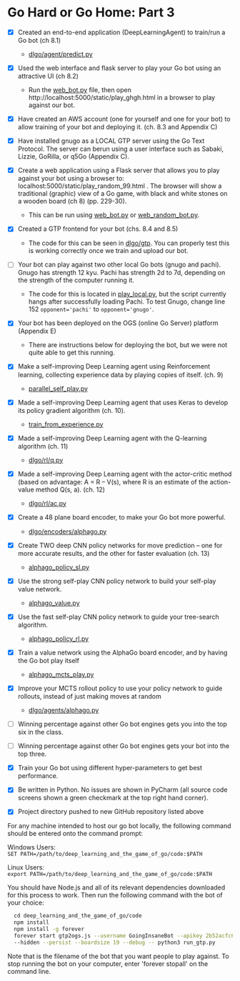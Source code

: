 # Go Hard or Go Home: Part 3

- [x] Created an end-to-end application (DeepLearningAgent) to train/run a Go bot (ch 8.1)
  - [dlgo/agent/predict.py](predict.py)

- [x] Used the web interface and flask server to play your Go bot using an attractive UI (ch 8.2)
  - Run the [web_bot.py](web_random_bot.py) file, then open http://localhost:5000/static/play_ghgh.html in a browser to play against our bot.

- [x] Have created an AWS account (one for yourself and one for your bot) to allow training of your bot and deploying it. (ch. 8.3 and Appendix C)

- [x] Have installed gnugo as a LOCAL GTP server using the Go Text Protocol. The server can berun using a user interface such as Sabaki, Lizzie, GoRilla, or q5Go (Appendix C).

- [x] Create a web application using a Flask server that allows you to play against your bot using a browser to: localhost:5000/static/play_random_99.html . The browser will show a traditional (graphic) view of a Go game, with black and white stones on a wooden board (ch 8) (pp. 229-30).
  - This can be run using [web_bot.py](web_bot.py) or [web_random_bot.py](web_random_bot.py).

- [x] Created a GTP frontend for your bot (chs. 8.4 and 8.5)
  - The code for this can be seen in [dlgo/gtp](dlgo/gtp). You can properly test this is working correctly once we train and upload our bot.

- [ ] Your bot can play against two other local Go bots (gnugo and pachi). Gnugo has strength 12 kyu. Pachi has strength 2d to 7d, depending on the strength of the computer running it.
  - The code for this is located in [play_local.py](play_local.py), but the script currently hangs after successfully loading Pachi. To test Gnugo, change line 152 `opponent='pachi'` to `opponent='gnugo'`.

- [x] Your bot has been deployed on the OGS (online Go Server) platform (Appendix E)
  - There are instructions below for deploying the bot, but we were not quite able to get this running.

- [x] Make a self-improving Deep Learning agent using Reinforcement learning, collecting experience data by playing copies of itself. (ch. 9)
  - [parallel_self_play.py](parallel_self_play.py)

- [x] Made a self-improving Deep Learning agent that uses Keras to develop its policy gradient algorithm (ch. 10).
  - [train_from_experience.py](train_from_experience.py)

- [x] Made a self-improving Deep Learning agent with the Q-learning algorithm (ch. 11)
  - [dlgo/rl/q.py](dlgo/rl/q.py)

- [x] Made a self-improving Deep Learning agent with the actor-critic method (based on advantage: A = R – V(s), where R is an estimate of the action-value method Q(s, a). (ch. 12)
  - [dlgo/rl/ac.py](dlgo/rl/ac.py)

- [x] Create a 48 plane board encoder, to make your Go bot more powerful.
  - [dlgo/encoders/alphago.py](dlgo/encoders/alphago.py)

- [x] Create TWO deep CNN policy networks for move prediction – one for more accurate results, and the other for faster evaluation (ch. 13)
  - [alphago_policy_sl.py](alphago_policy_sl.py)

- [x] Use the strong self-play CNN policy network to build your self-play value network.
  - [alphago_value.py](alphago_value.py)

- [x] Use the fast self-play CNN policy network to guide your tree-search algorithm.
  - [alphago_policy_rl.py](alphago_policy_rl.py)

- [x] Train a value network using the AlphaGo board encoder, and by having the Go bot play itself
  - [alphago_mcts_play.py](alphago_mcts_play.py)

- [x] Improve your MCTS rollout policy to use your policy network to guide rollouts, instead of just making moves at random
  - [dlgo/agents/alphago.py](dlgo/agents/alphago.py)

- [ ] Winning percentage against other Go bot engines gets you into the top six in the class.

- [ ] Winning percentage against other Go bot engines gets your bot into the top three.

- [x] Train your Go bot using different hyper-parameters to get best performance.

- [x] Be written in Python. No issues are shown in PyCharm (all source code screens shown a green checkmark at the top right hand corner).

- [x] Project directory pushed to new GitHub repository listed above


For any machine intended to host our go bot locally, the following command should be entered onto the command prompt:

  Windows Users: `SET PATH=/path/to/deep_learning_and_the_game_of_go/code:$PATH`
  
  Linux Users: `export PATH=/path/to/deep_learning_and_the_game_of_go/code:$PATH`

You should have Node.js and all of its relevant dependencies downloaded for this process to work. Then run the following command with the bot of your choice:

```bash
  cd deep_learning_and_the_game_of_go/code 
  npm install
  npm install -g forever
  forever start gtp2ogs.js --username GoingInsaneBot --apikey 2b52acfc62953e38df0b961524895dd81b25bf5c /
  --hidden --persist --boardsize 19 --debug -- python3 run_gtp.py
 ```
  
Note that <bot> is the filename of the bot that you want people to play against. To stop running the bot on your computer, enter 'forever stopall' on the command line.
